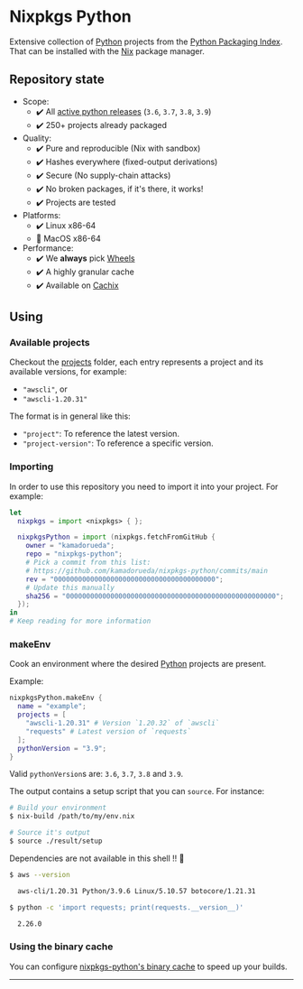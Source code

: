 # Nixpkgs Python

Extensive collection
of [Python][PYTHON] projects
from the [Python Packaging Index][PYPI].
That can be installed with the [Nix][NIX] package manager.

## Repository state

- Scope:
  - :heavy_check_mark:
    All [active python releases][PYTHON_RELEASES] (`3.6`, `3.7`, `3.8`, `3.9`)
  - :heavy_check_mark: 250+ projects already packaged
- Quality:
  - :heavy_check_mark: Pure and reproducible (Nix with sandbox)
  - :heavy_check_mark: Hashes everywhere (fixed-output derivations)
  - :heavy_check_mark: Secure (No supply-chain attacks)
  - :heavy_check_mark: No broken packages, if it's there, it works!
  - :heavy_check_mark: Projects are tested
- Platforms:
  - :heavy_check_mark: Linux x86-64
  - :construction: MacOS x86-64
- Performance:
  - :heavy_check_mark: We **always** pick [Wheels][PYTHON_WHEELS]
  - :heavy_check_mark: A highly granular cache
  - :heavy_check_mark: Available on [Cachix][CACHIX_NIXPKGS_PYTHON]

## Using

### Available projects

Checkout the [projects](./projects) folder,
each entry represents a project and its available versions,
for example:
- `"awscli"`, or
- `"awscli-1.20.31"`

The format is in general like this:
- `"project"`: To reference the latest version.
- `"project-version"`: To reference a specific version.

### Importing

In order to use this repository you need to import it
into your project. For example:

```nix
let
  nixpkgs = import <nixpkgs> { };

  nixpkgsPython = import (nixpkgs.fetchFromGitHub {
    owner = "kamadorueda";
    repo = "nixpkgs-python";
    # Pick a commit from this list:
    # https://github.com/kamadorueda/nixpkgs-python/commits/main
    rev = "0000000000000000000000000000000000000000";
    # Update this manually
    sha256 = "0000000000000000000000000000000000000000000000000000";
  });
in
# Keep reading for more information
```

### makeEnv

Cook an environment where the desired [Python][PYTHON] projects
are present.

Example:

```nix
nixpkgsPython.makeEnv {
  name = "example";
  projects = [
    "awscli-1.20.31" # Version `1.20.32` of `awscli`
    "requests" # Latest version of `requests`
  ];
  pythonVersion = "3.9";
}
```

Valid `pythonVersion`s are: `3.6`, `3.7`, `3.8` and `3.9`.

The output contains a setup script that you can `source`.
For instance:

```bash
# Build your environment
$ nix-build /path/to/my/env.nix

# Source it's output
$ source ./result/setup
```

Dependencies are not available in this shell !! :rocket:

```bash
$ aws --version

  aws-cli/1.20.31 Python/3.9.6 Linux/5.10.57 botocore/1.21.31

$ python -c 'import requests; print(requests.__version__)'

  2.26.0
```

### Using the binary cache

You can configure [nixpkgs-python's binary cache][CACHIX_NIXPKGS_PYTHON]
to speed up your builds.

---

[CACHIX]: https://www.cachix.org/
[CACHIX_NIXPKGS_PYTHON]: https://app.cachix.org/cache/nixpkgs-python
[NIX]: https://nixos.org/
[PYPI]: https://pypi.org/
[PYTHON]: https://www.python.org/
[PYTHON_RELEASES]: https://www.python.org/downloads/
[PYTHON_WHEELS]: https://pythonwheels.com/
